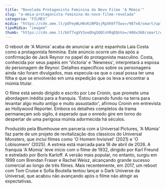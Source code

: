 ```yaml
---
title: "Revelada Protagonista Feminina do Novo Filme 'A Múmia'"
slug: "a-mmia-protagonista-feminina-do-novo-filme-revelada"
categoria: "FILMES"
midia: "https://cdn.ome.lt/pOFeyWLH0xKiNPQsjRp5K6ff5ws=/987x0/smart/uploads/conteudo/fotos/OMELETE_CAPA_-_2025-03-25T123901.999.png"
tipoMidia: "imagem"
thumb: "https://cdn.ome.lt/bGf7xgVV3ooQhgSOQCnVRqEQnVo=/480x360/smart/extras/conteudos/omelete_THUMB_-_2025-03-25T123728.098.png"
---
```


O reboot de 'A Múmia' acaba de anunciar a atriz espanhola Laia Costa como a protagonista feminina. Este anúncio ocorre um dia após a confirmação de Jack Reynor no papel do protagonista masculino. Costa, conhecida por seus papéis em 'Victoria' e 'Newness', interpretará a esposa do personagem de Reynor. Detalhes específicos sobre os personagens ainda não foram divulgados, mas especula-se que o casal possa ter uma filha e que se envolverão em uma expedição que os leva a encontrar a múmia titular.

O filme está sendo dirigido e escrito por Lee Cronin, que promete uma abordagem inédita para a franquia. 'Estou cavando fundo na terra para levantar algo muito antigo e muito assustador', afirmou Cronin em entrevista ao Hollywood Reporter. Embora os detalhes completos da trama permaneçam sob sigilo, é esperado que o enredo gire em torno do despertar de uma perigosa múmia adormecida há séculos.

Produzido pela Blumhouse em parceria com a Universal Pictures, 'A Múmia' faz parte de um projeto de revitalização dos clássicos do Universal Monsters, que inclui filmes como 'O Homem Invisível' (2021) e 'O Lobisomem' (2025). A estreia está marcada para 16 de abril de 2026. A franquia 'A Múmia' teve início com o filme de 1932, dirigido por Karl Freund e estrelado por Boris Karloff. A versão mais popular, no entanto, surgiu em 1999 com Brendan Fraser e Rachel Weisz, alcançando grande sucesso comercial ao longo de três filmes. Mais recentemente, em 2017, um reboot com Tom Cruise e Sofia Boutella tentou lançar o Dark Universe da Universal, que acabou não avançando após o filme não atingir as expectativas.